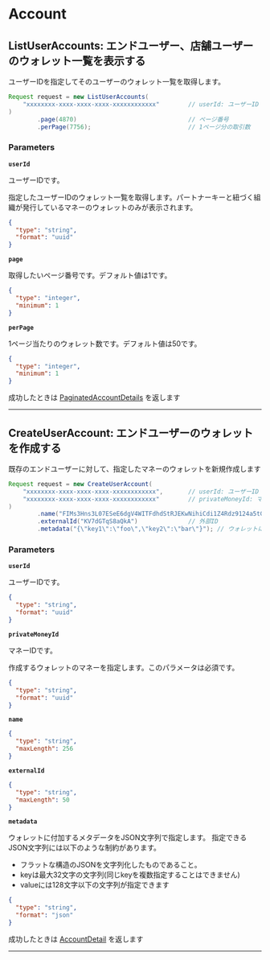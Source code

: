 # Account

<a name="list-user-accounts"></a>
## ListUserAccounts: エンドユーザー、店舗ユーザーのウォレット一覧を表示する
ユーザーIDを指定してそのユーザーのウォレット一覧を取得します。

```JAVA
Request request = new ListUserAccounts(
    "xxxxxxxx-xxxx-xxxx-xxxx-xxxxxxxxxxxx"        // userId: ユーザーID
)
        .page(4870)                               // ページ番号
        .perPage(7756);                           // 1ページ分の取引数

```



### Parameters
**`userId`** 
  

ユーザーIDです。

指定したユーザーIDのウォレット一覧を取得します。パートナーキーと紐づく組織が発行しているマネーのウォレットのみが表示されます。

```json
{
  "type": "string",
  "format": "uuid"
}
```

**`page`** 
  

取得したいページ番号です。デフォルト値は1です。

```json
{
  "type": "integer",
  "minimum": 1
}
```

**`perPage`** 
  

1ページ当たりのウォレット数です。デフォルト値は50です。

```json
{
  "type": "integer",
  "minimum": 1
}
```



成功したときは
[PaginatedAccountDetails](./responses.md#paginated-account-details)
を返します



---


<a name="create-user-account"></a>
## CreateUserAccount: エンドユーザーのウォレットを作成する
既存のエンドユーザーに対して、指定したマネーのウォレットを新規作成します

```JAVA
Request request = new CreateUserAccount(
    "xxxxxxxx-xxxx-xxxx-xxxx-xxxxxxxxxxxx",       // userId: ユーザーID
    "xxxxxxxx-xxxx-xxxx-xxxx-xxxxxxxxxxxx"        // privateMoneyId: マネーID
)
        .name("FIMs3Hns3L07ESeE6dgV4WITFdhdStRJEKwNihiCdi1Z4Rdz9124a5tGxPENuHwF3dbPRgWJVCoPQCKvPn3g3AFfY4mUZjPZNEtrDOx8VbnT6tPooWcqfr1FxDDIJAuMDHAESfwHTAsrqQUUpNNaPqMTj3u7xr6o55RaaUw") // ウォレット名
        .externalId("KV7dGTqS8aQkA")              // 外部ID
        .metadata("{\"key1\":\"foo\",\"key2\":\"bar\"}"); // ウォレットに付加するメタデータ

```



### Parameters
**`userId`** 
  

ユーザーIDです。

```json
{
  "type": "string",
  "format": "uuid"
}
```

**`privateMoneyId`** 
  

マネーIDです。

作成するウォレットのマネーを指定します。このパラメータは必須です。

```json
{
  "type": "string",
  "format": "uuid"
}
```

**`name`** 
  


```json
{
  "type": "string",
  "maxLength": 256
}
```

**`externalId`** 
  


```json
{
  "type": "string",
  "maxLength": 50
}
```

**`metadata`** 
  

ウォレットに付加するメタデータをJSON文字列で指定します。
指定できるJSON文字列には以下のような制約があります。
- フラットな構造のJSONを文字列化したものであること。
- keyは最大32文字の文字列(同じkeyを複数指定することはできません)
- valueには128文字以下の文字列が指定できます

```json
{
  "type": "string",
  "format": "json"
}
```



成功したときは
[AccountDetail](./responses.md#account-detail)
を返します



---



